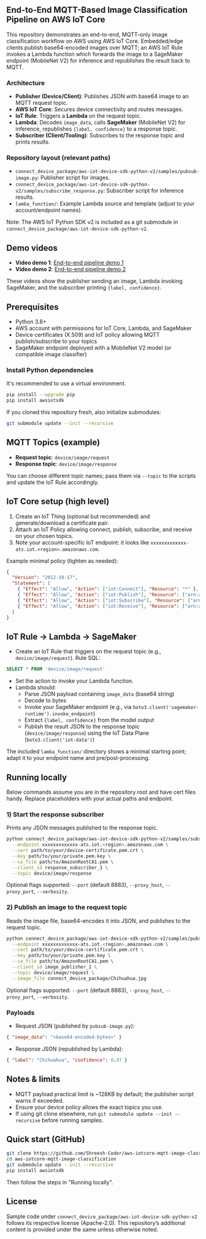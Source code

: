 ## End-to-End MQTT-Based Image Classification Pipeline on AWS IoT Core

This repository demonstrates an end-to-end, MQTT-only image classification workflow on AWS using AWS IoT Core. Embedded/edge clients publish base64-encoded images over MQTT; an AWS IoT Rule invokes a Lambda function which forwards the image to a SageMaker endpoint (MobileNet V2) for inference and republishes the result back to MQTT.

### Architecture
- **Publisher (Device/Client)**: Publishes JSON with base64 image to an MQTT request topic.
- **AWS IoT Core**: Secures device connectivity and routes messages.
- **IoT Rule**: Triggers a **Lambda** on the request topic.
- **Lambda**: Decodes `image_data`, calls **SageMaker** (MobileNet V2) for inference, republishes `{label, confidence}` to a response topic.
- **Subscriber (Client/Tooling)**: Subscribes to the response topic and prints results.

### Repository layout (relevant paths)
- `connect_device_package/aws-iot-device-sdk-python-v2/samples/pubsub-image.py`: Publisher script for images.
- `connect_device_package/aws-iot-device-sdk-python-v2/samples/subscribe_response.py`: Subscriber script for inference results.
- `lamba_function/`: Example Lambda source and template (adjust to your account/endpoint names).

Note: The AWS IoT Python SDK v2 is included as a git submodule in `connect_device_package/aws-iot-device-sdk-python-v2`.

## Demo videos
- **Video demo 1**: [End-to-end pipeline demo 1](https://iith-my.sharepoint.com/:v:/g/personal/cs23mtech12009_iith_ac_in/ESx4uJiuJ1hOr7YgNt5EJzUBDUxfrPzX4XNwUnbMIg5O7A?e=Px3AXO)
- **Video demo 2**: [End-to-end pipeline demo 2](https://iith-my.sharepoint.com/:v:/g/personal/cs23mtech12009_iith_ac_in/EaaNO33SMK9FrlA0ZyNRDLcBS-JOft0Dp7QoSlZ8fYe4Gw?e=evmhLA)

These videos show the publisher sending an image, Lambda invoking SageMaker, and the subscriber printing `{label, confidence}`.

## Prerequisites
- Python 3.8+
- AWS account with permissions for IoT Core, Lambda, and SageMaker
- Device certificates (X.509) and IoT policy allowing MQTT publish/subscribe to your topics
- SageMaker endpoint deployed with a MobileNet V2 model (or compatible image classifier)

### Install Python dependencies
It's recommended to use a virtual environment.

```bash
pip install --upgrade pip
pip install awsiotsdk
```

If you cloned this repository fresh, also initialize submodules:

```bash
git submodule update --init --recursive
```

## MQTT Topics (example)
- **Request topic**: `device/image/request`
- **Response topic**: `device/image/response`

You can choose different topic names; pass them via `--topic` to the scripts and update the IoT Rule accordingly.

## IoT Core setup (high level)
1) Create an IoT Thing (optional but recommended) and generate/download a certificate pair.
2) Attach an IoT Policy allowing connect, publish, subscribe, and receive on your chosen topics.
3) Note your account-specific IoT endpoint: it looks like `xxxxxxxxxxxxx-ats.iot.<region>.amazonaws.com`.

Example minimal policy (tighten as needed):

```json
{
  "Version": "2012-10-17",
  "Statement": [
    { "Effect": "Allow", "Action": ["iot:Connect"], "Resource": "*" },
    { "Effect": "Allow", "Action": ["iot:Publish"], "Resource": ["arn:aws:iot:<region>:<account-id>:topic/device/image/request"] },
    { "Effect": "Allow", "Action": ["iot:Subscribe"], "Resource": ["arn:aws:iot:<region>:<account-id>:topicfilter/device/image/response"] },
    { "Effect": "Allow", "Action": ["iot:Receive"], "Resource": ["arn:aws:iot:<region>:<account-id>:topic/device/image/response"] }
  ]
}
```

## IoT Rule → Lambda → SageMaker
- Create an IoT Rule that triggers on the request topic (e.g., `device/image/request`). Rule SQL:

```sql
SELECT * FROM 'device/image/request'
```

- Set the action to invoke your Lambda function.
- Lambda should:
  - Parse JSON payload containing `image_data` (base64 string)
  - Decode to bytes
  - Invoke your SageMaker endpoint (e.g., via `boto3.client('sagemaker-runtime').invoke_endpoint`)
  - Extract `{label, confidence}` from the model output
  - Publish the result JSON to the response topic (`device/image/response`) using the IoT Data Plane (`boto3.client('iot-data')`)

The included `lamba_function/` directory shows a minimal starting point; adapt it to your endpoint name and pre/post-processing.

## Running locally
Below commands assume you are in the repository root and have cert files handy. Replace placeholders with your actual paths and endpoint.

### 1) Start the response subscriber
Prints any JSON messages published to the response topic.

```bash
python connect_device_package/aws-iot-device-sdk-python-v2/samples/subscribe_response.py \
  --endpoint xxxxxxxxxxxxx-ats.iot.<region>.amazonaws.com \
  --cert path/to/your/device-certificate.pem.crt \
  --key path/to/your/private.pem.key \
  --ca_file path/to/AmazonRootCA1.pem \
  --client_id response_subscriber_1 \
  --topic device/image/response
```

Optional flags supported: `--port` (default 8883), `--proxy_host`, `--proxy_port`, `--verbosity`.

### 2) Publish an image to the request topic
Reads the image file, base64-encodes it into JSON, and publishes to the request topic.

```bash
python connect_device_package/aws-iot-device-sdk-python-v2/samples/pubsub-image.py \
  --endpoint xxxxxxxxxxxxx-ats.iot.<region>.amazonaws.com \
  --cert path/to/your/device-certificate.pem.crt \
  --key path/to/your/private.pem.key \
  --ca_file path/to/AmazonRootCA1.pem \
  --client_id image_publisher_1 \
  --topic device/image/request \
  --image_file connect_device_package/Chihuahua.jpg
```

Optional flags supported: `--port` (default 8883), `--proxy_host`, `--proxy_port`, `--verbosity`.

### Payloads
- Request JSON (published by `pubsub-image.py`):

```json
{ "image_data": "<base64-encoded-bytes>" }
```

- Response JSON (republished by Lambda):

```json
{ "label": "Chihuahua", "confidence": 0.97 }
```

## Notes & limits
- MQTT payload practical limit is ~128KB by default; the publisher script warns if exceeded.
- Ensure your device policy allows the exact topics you use.
- If using git clone elsewhere, run `git submodule update --init --recursive` before running samples.

## Quick start (GitHub)

```bash
git clone https://github.com/Shreesh-Coder/aws-iotcore-mqtt-image-classification.git
cd aws-iotcore-mqtt-image-classification
git submodule update --init --recursive
pip install awsiotsdk
```

Then follow the steps in "Running locally".

## License
Sample code under `connect_device_package/aws-iot-device-sdk-python-v2` follows its respective license (Apache-2.0). This repository’s additional content is provided under the same unless otherwise noted.


